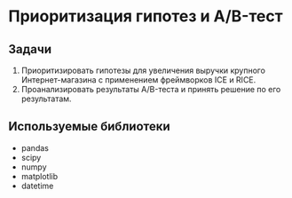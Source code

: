 # Приоритизация гипотез и A/B-тест
## Задачи
1. Приоритизировать гипотезы для увеличения выручки крупного Интернет-магазина с применением фреймворков ICE и RICE. 
2. Проанализировать результаты A/B-теста и принять решение по его результатам.
## Используемые библиотеки
* pandas
* scipy
* numpy
* matplotlib
* datetime